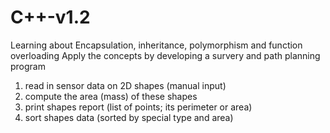 # C++-v1.2
Learning about Encapsulation, inheritance, polymorphism and function overloading
Apply the concepts by developing a survery and path planning program

1) read in sensor data on 2D shapes (manual input)
2) compute the area (mass) of these shapes
3) print shapes report (list of points; its perimeter or area)
4) sort shapes data (sorted by special type and area)
